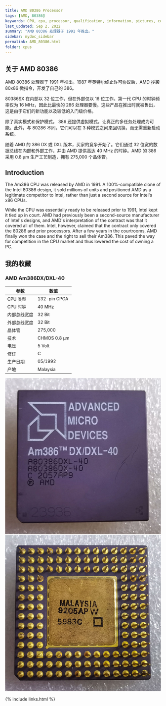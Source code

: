 ```yaml
---
title: AMD 80386 Processor
tags: [AMD, 80386]
keywords: CPU, cpu, processor, qualification, information, pictures, core, frequency, chip packaging, packaging, cpu info, x86, collection, amd, cyrix, harris, ibm, idt, iit, intel, motorola, nec, sgs, sgs-thomson, siemens, ST, signetics, mhs, ti, texas instruments, ulsi, umc, weitek, zilog, 808x, 8085, 8088, 8086, 80188, 80186, 80286, 286, 80386, 386, i386, Am386, 386sx, 386dx, 486, i486, 586, 486sx, 486dx, overdrive, 487, pentium, 586, 5x86, 386dlc, 386slc, 486dx2, mmx, ppro, pentium-pro, pro, athlon, duron, z80, dirk oppelt, dirk, oppelt, engineering, sample, samples
last_updated: Sep 2, 2022
summary: "AMD 80386 处理器于 1991 年推出。"
sidebar: mydoc_sidebar
permalink: AMD_80386.html
folder: cpus
---
```


## 关于 AMD 80386

AMD 80386 处理器于 1991 年推出。1987 年英特尔终止许可协议后，AMD 抄袭 80x86 微指令，开发了自己的 386。

80386SX 在内部以 32 位工作，但在外部仅以 16 位工作。第一代 CPU 的时钟频率仅为 16 MHz，因此比最快的 286 处理器要慢。这些产品在推出时就被售出，这是由于它们的新功能以及较低的入门级价格。

除了真实模式和保护模式， 386 还提供虚拟模式，让真正的多任务处理成为可能。此外，与 80286 不同，它们可以在 3 种模式之间来回切换，而无需重新启动系统。

随着 AMD 的 386 DX 或 DXL 版本，买家的竞争开始了。它们通过 32 位宽的数据总线在内部和外部工作，并由 AMD 提供高达 40 MHz 的时钟。AMD 的 386 采用 0.8 µm 生产工艺制造，拥有 275,000 个晶体管。

## Introduction

The Am386 CPU was released by AMD in 1991. A 100%-compatible clone of the Intel 80386 design, it sold millions of units and positioned AMD as a legitimate competitor to Intel, rather than just a second source for Intel's x86 CPUs.
 
While the CPU was essentially ready to be released prior to 1991, Intel kept it tied up in court. AMD had previously been a second-source manufacturer of Intel's designs, and AMD's interpretation of the contract was that it covered all of them. Intel, however, claimed that the contract only covered the 80286 and prior processors. After a few years in the courtrooms, AMD finally won the case and the right to sell their Am386. This paved the way for competition in the CPU market and thus lowered the cost of owning a PC.

## 我的收藏

### AMD Am386DX/DXL-40

| 参数 | 数值 |
| ------ | ------ |
| CPU 类型 | 132-pin CPGA |
| CPU 时钟 | 40 MHz |
| 内部总线宽度 | 32 Bit |
| 外部总线宽度 | 32 Bit |
| 晶体管 | 275,000 |
| 技术 | CHMOS 0.8 µm |
| 电压 | 5 Volt |
| 修订 | C |
| 生产日期 | 05/1992 |
| 产地 | Malaysia |

![AMD Am386DX/DXL-40 正面](/images/cpus/AMD/AMD_Am386DXDXL-40_1.jpg)
![AMD Am386DX/DXL-40 反面](/images/cpus/AMD/AMD_Am386DXDXL-40_2.jpg)

{% include links.html %}
